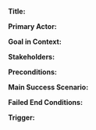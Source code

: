 **Title:** 

**Primary Actor:** 

**Goal in Context:** 

**Stakeholders:** 

**Preconditions:** 

**Main Success Scenario:** 

**Failed End Conditions:** 

**Trigger:** 
